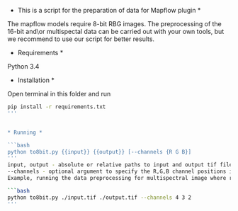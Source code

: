 * This is a script for the preparation of data for Mapflow plugin *

The mapflow models require 8-bit RBG images.
The preprocessing of the 16-bit and\or multispectal data can be carried out with your own tools, but we recommend
to use our script for better results.


* Requirements *

Python 3.4


* Installation *

Open terminal in this folder and run
```bash
pip install -r requirements.txt
'''


* Running *

```bash
python to8bit.py {{input}} {{output}} [--channels {R G B}]
'''
input, output - absolute or relative paths to input and output tif files
--channels - optional argument to specify the R,G,B channel positions in the file. Defaults to "1 2 3"
Example, running the data preprocessing for multispectral image where red is channel 4, green - channel 3, blue - channel 2:

```bash
python to8bit.py ./input.tif ./output.tif --channels 4 3 2
'''

